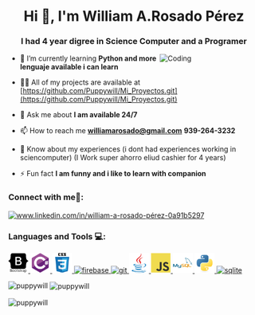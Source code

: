 <h1 align="center">Hi 👋, I'm William A.Rosado Pérez</h1>
<h3 align="center">I had 4 year digree in Science Computer and a Programer</h3>
<img align="right" alt="Coding" width="200" src="https://cdn.dribbble.com/users/1292677/screenshots/6139167/avento.gif">

- 🌱 I’m currently learning **Python and more lenguaje available i can learn**

- 👨‍💻 All of my projects are available at [https://github.com/Puppywill/Mi_Proyectos.git](https://github.com/Puppywill/Mi_Proyectos.git)

- 💬 Ask me about **I am available 24/7**

- 📫 How to reach me **williamarosado@gmail.com**  **939-264-3232**
                     

- 📄 Know about my experiences (i dont had experiences working in sciencomputer) (I Work super ahorro eliud cashier for 4 years)

- ⚡ Fun fact **I am funny and i like to learn with companion**

<h3 align="left">Connect with me🧾:</h3>
<p align="left">
<a href="https://linkedin.com/in/www.linkedin.com/in/william-a-rosado-pérez-0a91b5297" target="blank"><img align="center" src="https://raw.githubusercontent.com/rahuldkjain/github-profile-readme-generator/master/src/images/icons/Social/linked-in-alt.svg" alt="www.linkedin.com/in/william-a-rosado-pérez-0a91b5297" height="30" width="40" /></a>
</p>

<h3 align="left">Languages and Tools 💻:</h3>
<p align="left"> <a href="https://getbootstrap.com" target="_blank" rel="noreferrer"> <img src="https://raw.githubusercontent.com/devicons/devicon/master/icons/bootstrap/bootstrap-plain-wordmark.svg" alt="bootstrap" width="40" height="40"/> </a> <a href="https://www.w3schools.com/cs/" target="_blank" rel="noreferrer"> <img src="https://raw.githubusercontent.com/devicons/devicon/master/icons/csharp/csharp-original.svg" alt="csharp" width="40" height="40"/> </a> <a href="https://www.w3schools.com/css/" target="_blank" rel="noreferrer"> <img src="https://raw.githubusercontent.com/devicons/devicon/master/icons/css3/css3-original-wordmark.svg" alt="css3" width="40" height="40"/> </a> <a href="https://firebase.google.com/" target="_blank" rel="noreferrer"> <img src="https://www.vectorlogo.zone/logos/firebase/firebase-icon.svg" alt="firebase" width="40" height="40"/> </a> <a href="https://git-scm.com/" target="_blank" rel="noreferrer"> <img src="https://www.vectorlogo.zone/logos/git-scm/git-scm-icon.svg" alt="git" width="40" height="40"/> </a> <a href="https://www.java.com" target="_blank" rel="noreferrer"> <img src="https://raw.githubusercontent.com/devicons/devicon/master/icons/java/java-original.svg" alt="java" width="40" height="40"/> </a> <a href="https://developer.mozilla.org/en-US/docs/Web/JavaScript" target="_blank" rel="noreferrer"> <img src="https://raw.githubusercontent.com/devicons/devicon/master/icons/javascript/javascript-original.svg" alt="javascript" width="40" height="40"/> </a> <a href="https://www.mysql.com/" target="_blank" rel="noreferrer"> <img src="https://raw.githubusercontent.com/devicons/devicon/master/icons/mysql/mysql-original-wordmark.svg" alt="mysql" width="40" height="40"/> </a> <a href="https://www.python.org" target="_blank" rel="noreferrer"> <img src="https://raw.githubusercontent.com/devicons/devicon/master/icons/python/python-original.svg" alt="python" width="40" height="40"/> </a> <a href="https://www.sqlite.org/" target="_blank" rel="noreferrer"> <img src="https://www.vectorlogo.zone/logos/sqlite/sqlite-icon.svg" alt="sqlite" width="40" height="40"/> </a> </p>


<p><img align="left"  src="https://github-readme-stats.vercel.app/api/top-langs?username=puppywill&show_icons=true&locale=en&layout=compact" alt="puppywill" /></p>


<p>&nbsp;<img align="center" src="https://github-readme-stats.vercel.app/api?username=puppywill&show_icons=true&locale=en" alt="puppywill" /></p>

<p><img align="center" src="https://github-readme-streak-stats.herokuapp.com/?user=puppywill&" alt="puppywill" /></p>

